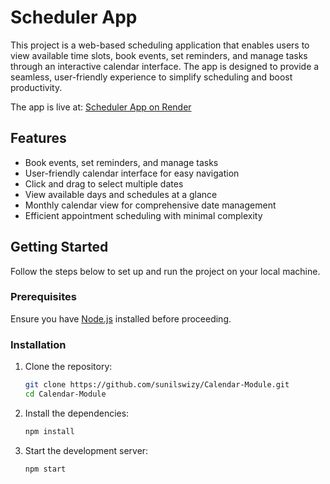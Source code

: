 # Scheduler App

This project is a web-based scheduling application that enables users to view available time slots, book events, set reminders, and manage tasks through an interactive calendar interface. The app is designed to provide a seamless, user-friendly experience to simplify scheduling and boost productivity.

The app is live at: [Scheduler App on Render](https://calendar-module.onrender.com/)

## Features

- Book events, set reminders, and manage tasks
- User-friendly calendar interface for easy navigation
- Click and drag to select multiple dates
- View available days and schedules at a glance
- Monthly calendar view for comprehensive date management
- Efficient appointment scheduling with minimal complexity

## Getting Started

Follow the steps below to set up and run the project on your local machine.

### Prerequisites

Ensure you have [Node.js](https://nodejs.org/) installed before proceeding.

### Installation

1. Clone the repository:
   ```bash
   git clone https://github.com/sunilswizy/Calendar-Module.git
   cd Calendar-Module
    ```

2. Install the dependencies:
    ```bash
    npm install
    ```

3. Start the development server:
    ```bash
    npm start
    ```
